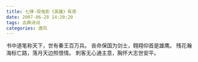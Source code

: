 ```yaml
---
title: 七律·观电影《英雄》有感
date: 2007-06-28 14:20:20
tags: 古典诗词
categories: 唐风
---
```

书中道笔称天下，世有秦王百万兵。
丧命保国为剑士，翱翔仰首是雄鹰。
残花瀚海标亡路，落月天边照恨情。
刺客无心通主意，胸怀大志世安平。